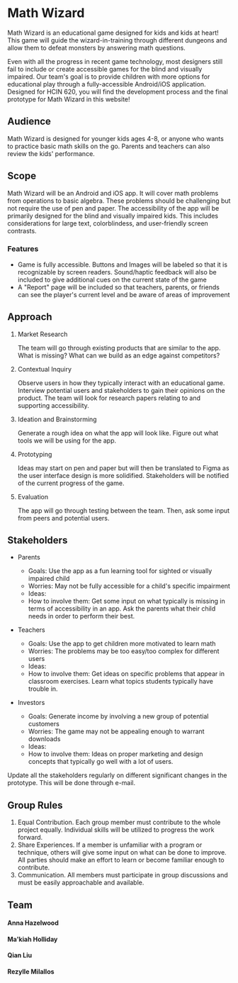 # Math Wizard

Math Wizard is an educational game designed for kids and kids at heart! This game will guide the wizard-in-training through different dungeons and allow them to defeat monsters by answering math questions. 

Even with all the progress in recent game technology, most designers still fail to include or create accessible games for the blind and visually impaired. Our team's goal is to provide children with more options for educational play through a fully-accessible Android/iOS application. Designed for HCIN 620, you will find the development process and the final prototype for Math Wizard in this website!

## Audience

Math Wizard is designed for younger kids ages 4-8, or anyone who wants to practice basic math skills on the go. Parents and teachers can also review the kids' performance.

## Scope

Math Wizard will be an Android and iOS app. It will cover math problems from operations to basic algebra. These problems should be challenging but not require the use of pen and paper. The accessibility of the app will be primarily designed for the blind and visually impaired kids. This includes considerations for large text, colorblindess, and user-friendly screen contrasts.

### Features
 * Game is fully accessible. Buttons and Images will be labeled so that it is recognizable by screen readers. Sound/haptic feedback will also be included to give additional cues on the current state of the game
 * A "Report" page will be included so that teachers, parents, or friends can see the player's current level and be aware of areas of improvement

## Approach

1. Market Research
    
    The team will go through existing products that are similar to the app. What is missing? What can we build as an edge against     competitors?

2. Contextual Inquiry

    Observe users in how they typically interact with an educational game. Interview potential users and stakeholders to gain         their opinions on the product. The team will look for research papers relating to and supporting accessibility.
  
3. Ideation and Brainstorming

    Generate a rough idea on what the app will look like. Figure out what tools we will be using for the app.
  
4. Prototyping

    Ideas may start on pen and paper but will then be translated to Figma as the user interface design is more solidified.           Stakeholders will be notified of the current progress of the game.
  
5. Evaluation
    
    The app will go through testing between the team. Then, ask some input from peers and potential users.

## Stakeholders

* Parents
  * Goals: Use the app as a fun learning tool for sighted or visually impaired child
  * Worries: May not be fully accessible for a child's specific impairment
  * Ideas: 
  * How to involve them: Get some input on what typically is missing in terms of accessibility in an app. Ask the parents what their child needs in order to perform their best.

* Teachers
  * Goals: Use the app to get children more motivated to learn math
  * Worries: The problems may be too easy/too complex for different users
  * Ideas:
  * How to involve them: Get ideas on specific problems that appear in classroom exercises. Learn what topics students typically have trouble in.

* Investors
  * Goals: Generate income by involving a new group of potential customers
  * Worries: The game may not be appealing enough to warrant downloads
  * Ideas:
  * How to involve them: Ideas on proper marketing and design concepts that typically go well with a lot of users.
  
Update all the stakeholders regularly on different significant changes in the prototype. This will be done through e-mail.
  
## Group Rules

1. Equal Contribution. Each group member must contribute to the whole project equally. Individual skills will be utilized to progress the work forward.
2. Share Experiences. If a member is unfamiliar with a program or technique, others will give some input on what can be done to improve. All parties should make an effort to learn or become familiar enough to contribute.
3. Communication. All members must participate in group discussions and must be easily approachable and available.

## Team
#### Anna Hazelwood
#### Ma'kiah Holliday
#### Qian Liu
#### Rezylle Milallos
